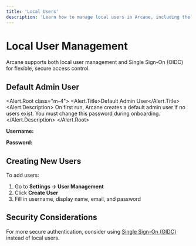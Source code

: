 ```yaml
---
title: 'Local Users'
description: 'Learn how to manage local users in Arcane, including the default admin user and creating new users.'
---
```


<script lang="ts">
import * as Alert from '$lib/components/ui/alert/index.js';
import { Snippet } from '$lib/components/ui/snippet/index.js';
import InfoIcon from '@lucide/svelte/icons/info';
</script>

# Local User Management

Arcane supports both local user management and Single Sign-On (OIDC) for flexible, secure access control.

## Default Admin User

<Alert.Root class="m-4">
<InfoIcon class="size-4" />
<Alert.Title>Default Admin User</Alert.Title>
<Alert.Description>
On first run, Arcane creates a default admin user if no users exist. You must change this password during onboarding.
</Alert.Description>
</Alert.Root>

**Username:** <Snippet text="arcane" class="ml-2 max-w-[300px]" />

**Password:** <Snippet text="arcane-admin" class="ml-2 max-w-[300px]" />

## Creating New Users

To add users:

1. Go to **Settings → User Management**
2. Click **Create User**
3. Fill in username, display name, email, and password

## Security Considerations

For more secure authentication, consider using [Single Sign-On (OIDC)](/docs/users/sso) instead of local users.
